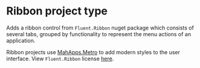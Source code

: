 # Ribbon project type

Adds a ribbon control from `Fluent.Ribbon` nuget package which consists of several tabs, grouped by functionality to represent the menu actions of an application.

Ribbon projects use [MahApps.Metro](./mahapps-metro.md) to add modern styles to the user interface.
View `Fluent.Ribbon` license [here](https://www.nuget.org/packages/Fluent.Ribbon/7.0.0/license).